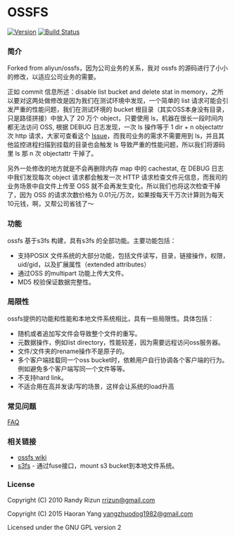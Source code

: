 # OSSFS

[![Version](https://badge.fury.io/gh/aliyun%2Fossfs.svg)][releases]
[![Build Status](https://travis-ci.org/aliyun/ossfs.svg?branch=master)](https://travis-ci.org/aliyun/ossfs?branch=master)

### 简介

Forked from aliyun/ossfs，因为公司业务的关系，我对 ossfs 的源码进行了小小的修改，以适应公司业务的需要。

正如 commit 信息所述：disable list bucket and delete stat in memory，之所以要对这两处做修改是因为我们在测试环境中发现，一个简单的 list 请求可能会引发严重的性能问题，我们在测试环境的 bucket 根目录（其实OSS本身没有目录，只是路径拼接）中放入了 20 万个 object，只要使用 ls，机器在很长一段时间内都无法访问 OSS, 根据 DEBUG 日志发现，一次 ls 操作等于 1 dir + n objectattr 次 http 请求，大家可查看这个 [Issue](https://github.com/aliyun/ossfs/issues/13)，而我司业务的需求不需要用到 ls，并且其他监控进程扫描到挂载的目录也会触发 ls 导致严重的性能问题，所以我们将源码里 ls 那 n 次 objectattr 干掉了。

另外一处修改的地方就是不会再删除内存 map 中的 cachestat, 在 DEBUG 日志中我们发现每次 object 请求都会触发一次 HTTP 请求检查文件元信息，而我司的业务场景中自文件上传至 OSS 就不会再发生变化，所以我们也将这次检查干掉了，因为 OSS 的请求次数价格为 0.01元/万次，如果按每天千万次计算则为每天10元钱，啊，又帮公司省钱了～

### 功能

ossfs 基于s3fs 构建，具有s3fs 的全部功能。主要功能包括：

* 支持POSIX 文件系统的大部分功能，包括文件读写，目录，链接操作，权限，
  uid/gid，以及扩展属性（extended attributes）
* 通过OSS 的multipart 功能上传大文件。
* MD5 校验保证数据完整性。

### 局限性

ossfs提供的功能和性能和本地文件系统相比，具有一些局限性。具体包括：

* 随机或者追加写文件会导致整个文件的重写。
* 元数据操作，例如list directory，性能较差，因为需要远程访问oss服务器。
* 文件/文件夹的rename操作不是原子的。
* 多个客户端挂载同一个oss bucket时，依赖用户自行协调各个客户端的行为。例如避免多个客户端写同一个文件等等。
* 不支持hard link。
* 不适合用在高并发读/写的场景，这样会让系统的load升高

### 常见问题

[FAQ](https://github.com/aliyun/ossfs/wiki/FAQ)

### 相关链接

* [ossfs wiki](https://github.com/aliyun/ossfs/wiki)
* [s3fs](https://github.com/s3fs-fuse/s3fs-fuse) - 通过fuse接口，mount s3 bucket到本地文件系统。

### License

Copyright (C) 2010 Randy Rizun <rrizun@gmail.com>

Copyright (C) 2015 Haoran Yang <yangzhuodog1982@gmail.com>

Licensed under the GNU GPL version 2


[releases]: https://github.com/aliyun/ossfs/releases
[updatedb]: http://linux.die.net/man/8/updatedb
[faq-updatedb]: https://github.com/aliyun/ossfs/wiki/FAQ
[ecryptfs]: http://ecryptfs.org/
[xattr]: http://man7.org/linux/man-pages/man7/xattr.7.html
[supervisor]: http://supervisord.org/
[faq-supervisor]: https://github.com/aliyun/ossfs/wiki/FAQ#18
